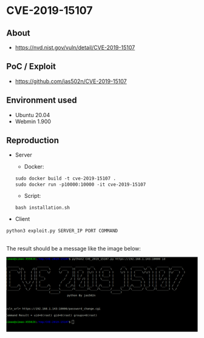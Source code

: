 # CVE-2019-15107

## About
* <https://nvd.nist.gov/vuln/detail/CVE-2019-15107>


## PoC / Exploit

* <https://github.com/jas502n/CVE-2019-15107> 


## Environment used

* Ubuntu 20.04
* Webmin 1.900


## Reproduction
* Server
    - Docker:
    ```shell script
    sudo docker build -t cve-2019-15107 .
    sudo docker run -p10000:10000 -it cve-2019-15107
    ```
    
    - Script:
    ```shell script
    bash installation.sh
    ```    

* Client
```shell script
python3 exploit.py SERVER_IP PORT COMMAND 
```
<br>
The result should be a message like the image below:
<p align="center">
  <img src="images/result.png">
</p>
